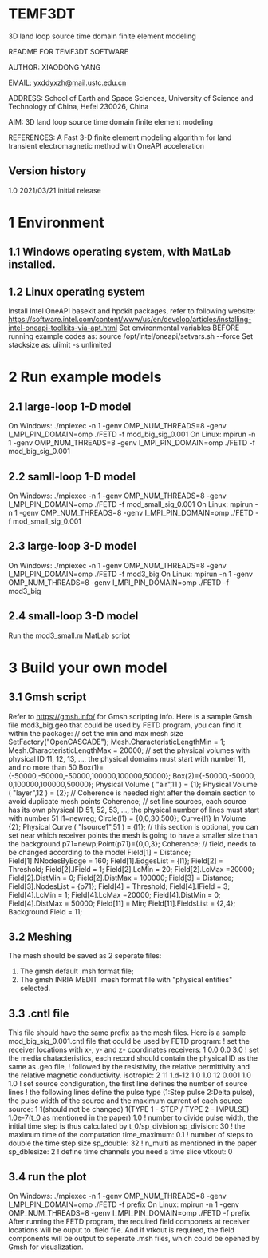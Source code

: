 # TEMF3DT
3D land loop source time domain finite element modeling

README FOR TEMF3DT SOFTWARE

AUTHOR: XIAODONG YANG

EMAIL: yxddyxzh@mail.ustc.edu.cn

ADDRESS: School of Earth and Space Sciences, University of Science and Technology of China, Hefei 230026, China

AIM: 3D land loop source time domain finite element modeling

REFERENCES: A Fast 3-D finite element modeling algorithm for land transient electromagnetic method with OneAPI acceleration

## Version history
1.0     2021/03/21
        initial release

# 1 Environment
## 1.1 Windows operating system, with MatLab installed.
## 1.2 Linux operating system
Install Intel OneAPI basekit and hpckit packages, refer to following website:
https://software.intel.com/content/www/us/en/develop/articles/installing-intel-oneapi-toolkits-via-apt.html
Set environmental variables BEFORE running example codes as:
source /opt/intel/oneapi/setvars.sh --force
Set stacksize as:
ulimit -s unlimited

# 2 Run example models
## 2.1 large-loop 1-D model
On Windows: ./mpiexec -n 1 -genv OMP_NUM_THREADS=8 -genv I_MPI_PIN_DOMAIN=omp ./FETD -f mod_big_sig_0.001
On Linux: mpirun -n 1 -genv OMP_NUM_THREADS=8 -genv I_MPI_PIN_DOMAIN=omp ./FETD -f mod_big_sig_0.001

## 2.2 samll-loop 1-D model
On Windows: ./mpiexec -n 1 -genv OMP_NUM_THREADS=8 -genv I_MPI_PIN_DOMAIN=omp ./FETD -f mod_small_sig_0.001
On Linux: mpirun -n 1 -genv OMP_NUM_THREADS=8 -genv I_MPI_PIN_DOMAIN=omp ./FETD -f mod_small_sig_0.001

## 2.3 large-loop 3-D model
On Windows: ./mpiexec -n 1 -genv OMP_NUM_THREADS=8 -genv I_MPI_PIN_DOMAIN=omp ./FETD -f mod3_big
On Linux: mpirun -n 1 -genv OMP_NUM_THREADS=8 -genv I_MPI_PIN_DOMAIN=omp ./FETD -f mod3_big

## 2.4 small-loop 3-D model
Run the mod3_small.m MatLab script

# 3 Build your own model

## 3.1 Gmsh script
Refer to https://gmsh.info/ for Gmsh scripting info.
Here is a sample Gmsh file mod3_big.geo that could be used by FETD program, you can find it within the package:
// set the min and max mesh size
SetFactory("OpenCASCADE");
Mesh.CharacteristicLengthMin = 1;
Mesh.CharacteristicLengthMax = 20000;
// set the physical volumes with physical ID 11, 12, 13, ..., the physical domains must start with number 11, and no more than 50
Box(1)={-50000,-50000,-50000,100000,100000,50000};
Box(2)={-50000,-50000,     0,100000,100000,50000};
Physical Volume ( "air",11 ) = {1};
Physical Volume ( "layer",12 ) = {2};
// Coherence is needed right after the domain section to avoid duplicate mesh points
Coherence;
// set line sources, each source has its own physical ID 51, 52, 53, ..., the physical number of lines must start with number 51
l1=newreg; Circle(l1) = {0,0,30,500};
Curve{l1} In Volume {2};
Physical Curve ( "lsource1",51 ) = {l1};
// this section is optional, you can set near which receiver points the mesh is going to have a smaller size than the background
p71=newp;Point(p71)={0,0,3};
Coherence;
// field, needs to be changed according to the model
Field[1] = Distance;
Field[1].NNodesByEdge = 160;
Field[1].EdgesList =  {l1};
Field[2] = Threshold;
Field[2].IField = 1;
Field[2].LcMin = 20;
Field[2].LcMax =20000;
Field[2].DistMin = 0;
Field[2].DistMax = 100000;
Field[3] = Distance;
Field[3].NodesList = {p71};
Field[4] = Threshold;
Field[4].IField = 3;
Field[4].LcMin = 1;
Field[4].LcMax =20000;
Field[4].DistMin = 0;
Field[4].DistMax = 50000;
Field[11] = Min;
Field[11].FieldsList = {2,4};
Background Field = 11;

## 3.2 Meshing
The mesh should be saved as 2 seperate files:
1. The gmsh default .msh format file;
2. The gmsh INRIA MEDIT .mesh format file with "physical entities" selected.

## 3.3 .cntl file
This file should have the same prefix as the mesh files. Here is a sample mod_big_sig_0.001.cntl file that could be used by FETD program:
! set the receiver locations with x-, y- and z- coordinates
receivers: 1
0.0      0.0  3.0
! set the media chatacteristics, each record should contain the physical ID as the same as .geo file,
! followed by the resistivity, the relative permittivity and the relative magnetic conductivity.
isotropic: 2
11 1.d-12 1.0 1.0
12 0.001 1.0 1.0
! set source condiguration, the first line defines the number of source lines
! the following lines define the pulse type (1:Step pulse 2:Delta pulse), the pulse width of the source and the maximum current of each source
source: 1
1(should not be changed)    1(TYPE 1 - STEP / TYPE 2 - IMPULSE)   1.0e-7(t_0 as mentioned in the paper)    1.0
! number to divide pulse width, the initial time step is thus calculated by t_0/sp_division
sp_division: 30
! the maximum time of the computation
time_maximum: 0.1
! number of steps to double the time step size
sp_double: 32
! n_multi as mentioned in the paper
sp_dblesize: 2
! define time channels you need a time slice
vtkout: 0

## 3.4 run the plot
On Windows: ./mpiexec -n 1 -genv OMP_NUM_THREADS=8 -genv I_MPI_PIN_DOMAIN=omp ./FETD -f prefix
On Linux: mpirun -n 1 -genv OMP_NUM_THREADS=8 -genv I_MPI_PIN_DOMAIN=omp ./FETD -f prefix
After running the FETD program, the required field componets at receiver locations will be ouput to .field file.
And if vtkout is required, the field components will be output to seperate .msh files, which could be opened by Gmsh for visualization.
